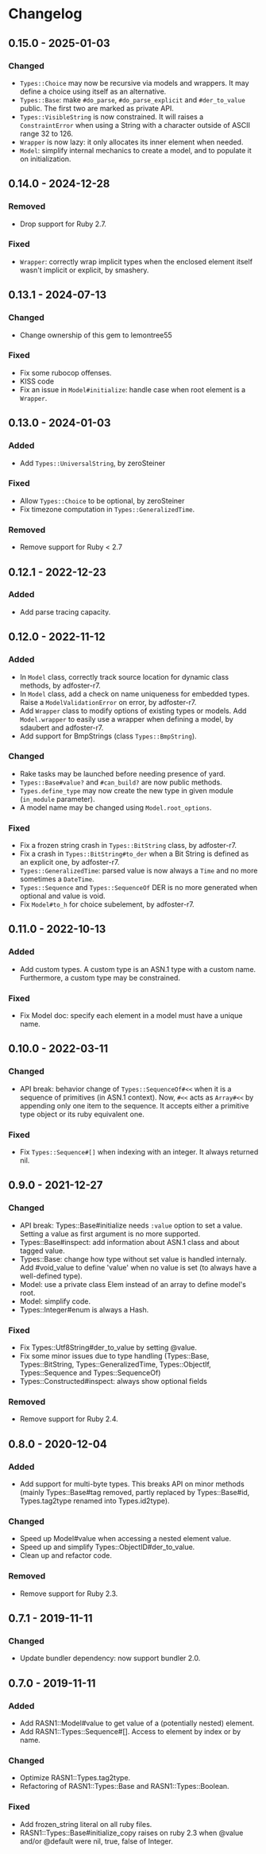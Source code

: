 # Changelog

## 0.15.0 - 2025-01-03

### Changed

* `Types::Choice` may now be recursive via models and wrappers. It may define a choice using itself as an alternative.
* `Types::Base`: make `#do_parse`, `#do_parse_explicit` and `#der_to_value` public. The first two are marked as private API.
* `Types::VisibleString` is now constrained. It will raises a `ConstraintError` when using a String with a character outside of ASCII range 32 to 126.
* `Wrapper` is now lazy: it only allocates its inner element when needed.
* `Model`: simplify internal mechanics to create a model, and to populate it on initialization.

## 0.14.0 - 2024-12-28

### Removed

* Drop support for Ruby 2.7.

### Fixed

* `Wrapper`: correctly wrap implicit types when the enclosed element itself wasn't implicit or explicit, by smashery.

## 0.13.1 - 2024-07-13

### Changed

* Change ownership of this gem to lemontree55

### Fixed

* Fix some rubocop offenses.
* KISS code
* Fix an issue in `Model#initialize`: handle case when root element is a `Wrapper`.

## 0.13.0 - 2024-01-03

### Added

* Add `Types::UniversalString`, by zeroSteiner

### Fixed

* Allow `Types::Choice` to be optional, by zeroSteiner
* Fix timezone computation in `Types::GeneralizedTime`.

### Removed

* Remove support for Ruby < 2.7

## 0.12.1 - 2022-12-23

### Added

* Add parse tracing capacity.

## 0.12.0 - 2022-11-12

### Added

* In `Model` class, correctly track source location for dynamic class methods, by adfoster-r7.
* In `Model` class, add a check on name uniqueness for embedded types. Raise a `ModelValidationError` on error, by adfoster-r7.
* Add `Wrapper` class to modify options of existing types or models. Add `Model.wrapper` to easily use a wrapper when defining a model, by sdaubert and adfoster-r7.
* Add support for BmpStrings (class `Types::BmpString`).

### Changed

* Rake tasks may be launched before needing presence of yard.
* `Types::Base#value?` and `#can_build?` are now public methods.
* `Types.define_type` may now create the new type in given module (`in_module` parameter).
* A model name may be changed using `Model.root_options`.

### Fixed

* Fix a frozen string crash in `Types::BitString` class, by adfoster-r7.
* Fix a crash in `Types::BitString#to_der` when a Bit String is defined as an explicit one, by adfoster-r7.
* `Types::GeneralizedTime`: parsed value is now always a `Time` and no more sometimes a `DateTime`.
* `Types::Sequence` and `Types::SequenceOf` DER is no more generated when optional and value is void.
* Fix `Model#to_h` for choice subelement, by adfoster-r7.

## 0.11.0 - 2022-10-13

### Added

* Add custom types. A custom type is an ASN.1 type with a custom name. Furthermore, a custom type may be constrained.

### Fixed

* Fix Model doc: specify each element in a model must have a unique name.

## 0.10.0 - 2022-03-11

### Changed

* API break: behavior change of `Types::SequenceOf#<<` when it is a sequence of primitives (in ASN.1 context). Now, `#<<` acts as `Array#<<` by appending only one item to the sequence. It accepts either a primitive type object or its ruby equivalent one.

### Fixed

* Fix `Types::Sequence#[]` when indexing with an integer. It always returned nil.

## 0.9.0 - 2021-12-27

### Changed

* API break: Types::Base#initialize needs `:value` option to set a value. Setting a
  value as first argument is no more supported.
* Types::Base#inspect: add information about ASN.1 class and about tagged value.
* Types::Base: change how type without set value is handled internaly. Add #void_value to define 'value' when no value is set (to always have a well-defined type).
* Model: use a private class Elem instead of an array to define model's root.
* Model: simplify code.
* Types::Integer#enum is always a Hash.

### Fixed

* Fix Types::Utf8String#der_to_value by setting @value.
* Fix some minor issues due to type handling (Types::Base, Types::BitString,
  Types::GeneralizedTime, Types::ObjectIf, Types::Sequence and Types::SequenceOf)
* Types::Constructed#inspect: always show optional fields

### Removed

* Remove support for Ruby 2.4.

## 0.8.0 - 2020-12-04

### Added

* Add support for multi-byte types. This breaks API on minor methods (mainly
  Types::Base#tag removed, partly replaced by Types::Base#id, Types.tag2type renamed into Types.id2type).

### Changed

* Speed up Model#value when accessing a nested element value.
* Speed up and simplify Types::ObjectID#der_to_value.
* Clean up and refactor code.

### Removed

* Remove support for Ruby 2.3.

## 0.7.1 - 2019-11-11

### Changed

* Update bundler dependency: now support bundler 2.0.

## 0.7.0 - 2019-11-11

### Added

* Add RASN1::Model#value to get value of a (potentially nested) element.
* Add RASN1::Types::Sequence#[]. Access to element by index or by name.

### Changed

* Optimize RASN1::Types.tag2type.
* Refactoring of RASN1::Types::Base and RASN1::Types::Boolean.

### Fixed

* Add frozen_string literal on all ruby files.
* RASN1::Types::Base#initialize_copy raises on ruby 2.3 when @value and/or @default were nil, true, false of Integer.
